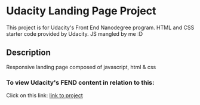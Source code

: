 # Udacity Landing Page Project
This project is for Udacity's Front End Nanodegree program. 
HTML and CSS starter code provided by Udacity. 
JS mangled by me :D

## Description
Responsive landing page composed of javascript, html & css

### To view Udacity's FEND content in relation to this: 
 Click on this link: [link to project](https://github.com/udacity/fend)

 

